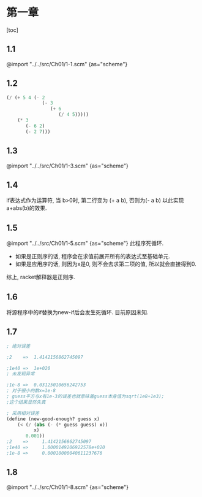 # 第一章

[toc]

## 1.1

@import "../../src/Ch01/1-1.scm" {as="scheme"}

## 1.2

``` scheme
(/ (+ 5 4 (- 2 
             (- 3 
                (+ 6 
                   (/ 4 5)))))
    (* 3 
       (- 6 2)
       (- 2 7)))
```

## 1.3

@import "../../src/Ch01/1-3.scm" {as="scheme"}

## 1.4

if表达式作为运算符, 当 b>0时, 第二行变为 (+ a b), 否则为(- a b) 以此实现 a+abs(b)的效果.

## 1.5

@import "../../src/Ch01/1-5.scm" {as="scheme"}
此程序死循环.

* 如果是正则序的话, 程序会在求值前展开所有的表达式至基础单元.
* 如果是应用序的话, 则因为x是0, 则不会去求第二项的值, 所以就会直接得到0.

  
综上, racket解释器是正则序.

## 1.6

将源程序中的if替换为new-if后会发生死循环. 目前原因未知.

## 1.7

``` scheme
; 绝对误差

;2    =>  1.4142156862745097

;1e40 =>  1e+020
; 未发现异常

;1e-8 =>  0.03125010656242753
; 对于很小的数x=1e-8  
; guess平方与x有1e-3的误差也就意味着guess本身值为sqrt(1e8+1e3);
;这个结果显然失真

; 采用相对误差
(define (new-good-enough? guess x)
    (< (/ (abs (- (* guess guess) x))
          x)
       0.001))
;2    =>     1.4142156862745097
;1e40 =>     1.0000149206922578e+020
;1e-8 =>     0.00010000040611237676
```

## 1.8

@import "../../src/Ch01/1-8.scm" {as="scheme"}